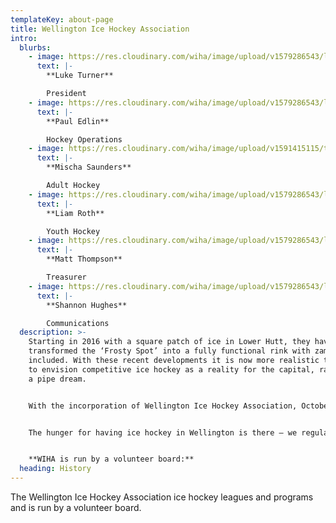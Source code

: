 ```yaml
---
templateKey: about-page
title: Wellington Ice Hockey Association
intro:
  blurbs:
    - image: https://res.cloudinary.com/wiha/image/upload/v1579286543/logo_ptyjof.png
      text: |-
        **Luke Turner**

        President
    - image: https://res.cloudinary.com/wiha/image/upload/v1579286543/logo_ptyjof.png
      text: |-
        **Paul Edlin**

        Hockey Operations
    - image: https://res.cloudinary.com/wiha/image/upload/v1591415115/tekapo-hockey_nlug4b.jpg
      text: |-
        **Mischa Saunders**

        Adult Hockey
    - image: https://res.cloudinary.com/wiha/image/upload/v1579286543/logo_ptyjof.png
      text: |-
        **Liam Roth**

        Youth Hockey
    - image: https://res.cloudinary.com/wiha/image/upload/v1579286543/logo_ptyjof.png
      text: |-
        **Matt Thompson**

        Treasurer
    - image: https://res.cloudinary.com/wiha/image/upload/v1579286543/logo_ptyjof.png
      text: |-
        **Shannon Hughes**

        Communications
  description: >-
    Starting in 2016 with a square patch of ice in Lower Hutt, they have now
    transformed the ‘Frosty Spot’ into a fully functional rink with zamboni
    included. With these recent developments it is now more realistic than ever
    to envision competitive ice hockey as a reality for the capital, rather than
    a pipe dream.


    With the incorporation of Wellington Ice Hockey Association, October 9 has become a date worth etching into the history books of New Zealand ice hockey. That date has come after many long days and nights of hard work by those involved, driven solely by their passion for the game and their want to see it succeed.


    The hunger for having ice hockey in Wellington is there – we regularly field questions from fans about when the NZIHL could expand to include a sixth team


    **WIHA is run by a volunteer board:**
  heading: History
---
```

The Wellington Ice Hockey Association ice hockey leagues and programs and is run by a volunteer board.
